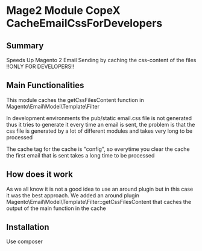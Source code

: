 # Mage2 Module CopeX CacheEmailCssForDevelopers

## Summary
Speeds Up Magento 2 Email Sending by caching the css-content of the files !!ONLY FOR DEVELOPERS!!

## Main Functionalities
This module caches the getCssFilesContent function in Magento\Email\Model\Template\Filter

In development environments the pub/static email.css file is not generated thus it tries to generate it every time an email is sent,
the problem is that the css file is generated by a lot of different modules and takes very long to be processed

The cache tag for the cache is "config", so everytime you clear the cache the first email that is sent takes a long time to be processed


## How does it work

As we all know it is not a good idea to use an around plugin but in this case it was the best approach.
We added an around plugin Magento\Email\Model\Template\Filter::getCssFilesContent that caches the output of the main function in the cache

## Installation
Use composer